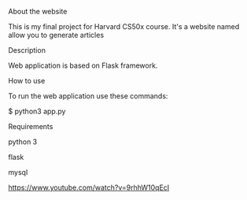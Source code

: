 About the website


This is my final project for Harvard CS50x course. It's a website named allow you to generate articles 

Description


Web application is based on Flask framework. 

How to use


To run the web application use these commands:

$ python3 app.py


Requirements

python 3

flask

mysql


https://www.youtube.com/watch?v=9rhhW10qEcI

